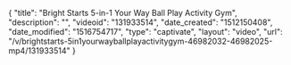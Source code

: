 {
    "title": "Bright Starts 5-in-1 Your Way Ball Play Activity Gym",
    "description": "",
    "videoid": "131933514",
    "date_created": "1512150408",
    "date_modified": "1516754717",
    "type": "captivate",
    "layout": "video",
    "url": "\/v\/brightstarts-5in1yourwayballplayactivitygym-46982032-46982025-mp4\/131933514"
}